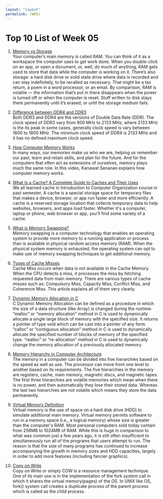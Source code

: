 ```yaml
---
layout: "layout"
permalink: /W05/
---
```


# Top 10 List of Week 05

1. [Memory vs Storage](https://www.backblaze.com/blog/whats-diff-ram-vs-storage)<br>
Your computer’s main memory is called RAM. You can think of it as a workspace the computer uses to get work done. When you double-click on an app, or open a document, or, well, do much of anything, RAM gets used to store that data while the computer is working on it. There’s also storage: a hard disk drive or solid state drive where data is recorded and can stay indefinitely, to be recalled as necessary. That might be a tax return, a poem in a word processor, or an email. By comparison, RAM is volatile — the information that’s put in there disappears when the power is turned off or when the computer is reset. Stuff written to disk stays there permanently until it’s erased, or until the storage medium fails.

2. [Difference between DDR4 and DDR3](https://www.geeksforgeeks.org/difference-between-ddr3-and-ddr4/)<br>
Both DDR3 and DDR4 are the versions of Double Data Rate (DDR). The clock speed of DDR3 vary from 800 MHz to 2133 MHz, where 2133 MHz is the its peak in some cases, generally clock speed is vary between 1600 to 1800 MHz. The minimum clock speed of DDR4 is 2133 MHz and it has no defined maximum clock speed.

3. [How Computer Memory Works](https://www.youtube.com/watch?v=p3q5zWCw8J4)<br>
In many ways, our memories make us who we are, helping us remember our past, learn and retain skills, and plan for the future. And for the computers that often act as extensions of ourselves, memory plays much the same role. In this video, Kanawat Senanan explains how computer memory works.

4. [What Is a Cache? A Complete Guide to Caches and Their Uses](https://www.businessinsider.com/what-is-cache)<br>
We all learned cache in Introduction to Computer Organization course in past semester. A cache is a special storage space for temporary files that makes a device, browser, or app run faster and more efficiently. A cache is a reserved storage location that collects temporary data to help websites, browsers, and apps load faster. Whether it's a computer, laptop or phone, web browser or app, you'll find some variety of a cache. 

5. [What is Memory Swapping?](https://www.enterprisestorageforum.com/hardware/what-is-memory-swapping)<br>
Memory swapping is a computer technology that enables an operating system to provide more memory to a running application or process than is available in physical random access memory (RAM). When the physical system memory is exhausted, the operating system can opt to make use of memory swapping techniques to get additional memory.

6. [Types of Cache Misses](https://www.geeksforgeeks.org/types-of-cache-misses/)<br>
Cache Miss occurs when data is not available in the Cache Memory. When the CPU detects a miss, it processes the miss by fetching requested data from main memory. There are various types of cache misses such as: Compulsory Miss, Capacity Miss, Conflict Miss, and Coherence Miss. This article explains all of them very clearly.

7. [Dynamic Memory Allocation in C](https://www.geeksforgeeks.org/dynamic-memory-allocation-in-c-using-malloc-calloc-free-and-realloc/)<br>
C Dynamic Memory Allocation can be defined as a procedure in which the size of a data structure (like Array) is changed during the runtime. “malloc” or “memory allocation” method in C is used to dynamically allocate a single large block of memory with the specified size. It returns a pointer of type void which can be cast into a pointer of any form. “calloc” or “contiguous allocation” method in C is used to dynamically allocate the specified number of blocks of memory of the specified type. “realloc” or “re-allocation” method in C is used to dynamically change the memory allocation of a previously allocated memory.

8. [Memory Hierarchy in Computer Architecture](https://www.elprocus.com/memory-hierarchy-in-computer-architecture/)<br>
The memory in a computer can be divided into five hierarchies based on the speed as well as use. The processor can move from one level to another based on its requirements. The five hierarchies in the memory are registers, cache, main memory, magnetic discs, and magnetic tapes. The first three hierarchies are volatile memories which mean when there is no power, and then automatically they lose their stored data. Whereas the last two hierarchies are not volatile which means they store the data permanently.

9. [Virtual Memory Definition](http://www.linfo.org/virtual_memory.html)<br>
Virtual memory is the use of space on a hard disk drive (HDD) to simulate additional main memory. Virtual memory permits software to run in a memory space (i.e., a logical memory) whose size is greater than the computer's RAM. Most personal computers sold today contain from 256MB to 1024MB of RAM. While this is huge in comparison to what was common just a few years ago, it is still often insufficient to simultaneously run all of the programs that users attempt to run. The reason is that the size of many programs has continued to increase accompanying the growth in memory sizes and HDD capacities, largely in order to add more features (including fancier graphics).

10. [Copy on Write](https://www.geeksforgeeks.org/copy-on-write/)<br>
Copy on Write or simply COW is a resource management technique. One of its main use is in the implementation of the fork system call in which it shares the virtual memory(pages) of the OS. In UNIX like OS, fork() system call creates a duplicate process of the parent process which is called as the child process.
